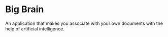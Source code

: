 # Big Brain

An application that makes you associate with your own documents with the help of artificial intelligence.